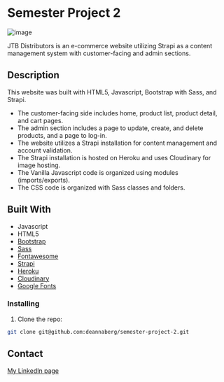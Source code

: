 # Semester Project 2

![image](https://user-images.githubusercontent.com/71320357/173251685-0f065aa0-1440-4536-9bf8-8e51a5508ed9.png)

JTB Distributors is an e-commerce website utilizing Strapi as a content management system with customer-facing and admin sections. 

## Description

This website was built with HTML5, Javascript, Bootstrap with Sass, and Strapi. 

- The customer-facing side includes home, product list, product detail, and cart pages.
- The admin section includes a page to update, create, and delete products, and a page to log-in.
- The website utilizes a Strapi installation for content management and account validation. 
- The Strapi installation is hosted on Heroku and uses Cloudinary for image hosting. 
- The Vanilla Javascript code is organized using modules (imports/exports). 
- The CSS code is organized with Sass classes and folders. 

## Built With

- Javascript
- HTML5
- [Bootstrap](https://getbootstrap.com)
- [Sass](https://sass-lang.com/)
- [Fontawesome](https://fontawesome.com/)
- [Strapi](https://strapi.io/)
- [Heroku](https://www.heroku.com/)
- [Cloudinary](https://cloudinary.com/)
- [Google Fonts](https://fonts.google.com/)


### Installing

1. Clone the repo:

```bash
git clone git@github.com:deannaberg/semester-project-2.git
```

## Contact

[My LinkedIn page](https://www.linkedin.com/in/bergdeanna/)

